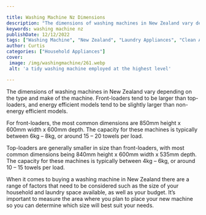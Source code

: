 ```yaml
---

title: Washing Machine Nz Dimensions
description: "The dimensions of washing machines in New Zealand vary depending on the type and make of the machine. Front-loaders tend to be lar...learn about it in this post"
keywords: washing machine nz
publishDate: 12/12/2022
tags: ["Washing Machine", "New Zealand", "Laundry Appliances", "Clean Appliance"]
author: Curtis
categories: ["Household Appliances"]
cover: 
 image: /img/washingmachine/261.webp
 alt: 'a tidy washing machine employed at the highest level'

---
```


The dimensions of washing machines in New Zealand vary depending on the type and make of the machine. Front-loaders tend to be larger than top-loaders, and energy efficient models tend to be slightly larger than non-energy efficient models. 

For front-loaders, the most common dimensions are 850mm height x 600mm width x 600mm depth. The capacity for these machines is typically between 6kg – 8kg, or around 15 – 20 towels per load. 

Top-loaders are generally smaller in size than front-loaders, with most common dimensions being 840mm height x 600mm width x 535mm depth. The capacity for these machines is typically between 4kg – 6kg, or around 10 – 15 towels per load. 

When it comes to buying a washing machine in New Zealand there are a range of factors that need to be considered such as the size of your household and laundry space available, as well as your budget. It’s important to measure the area where you plan to place your new machine so you can determine which size will best suit your needs.
